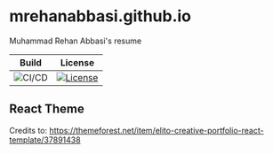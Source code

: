 # mrehanabbasi.github.io
Muhammad Rehan Abbasi's resume

| Build                                                                                   | License                                                                                                                                         |
| --------------------------------------------------------------------------------------- | ----------------------------------------------------------------------------------------------------------------------------------------------- |
| ![CI/CD](https://github.com/mrehanabbasi/mrehanabbasi.github.io/workflows/ci/badge.svg) | [![License](https://img.shields.io/github/license/mrehanabbasi/mrehanabbasi.github.io)](https://github.com/mrehanabbasi/mrehanabbasi.github.io) |

## React Theme
Credits to: https://themeforest.net/item/elito-creative-portfolio-react-template/37891438
